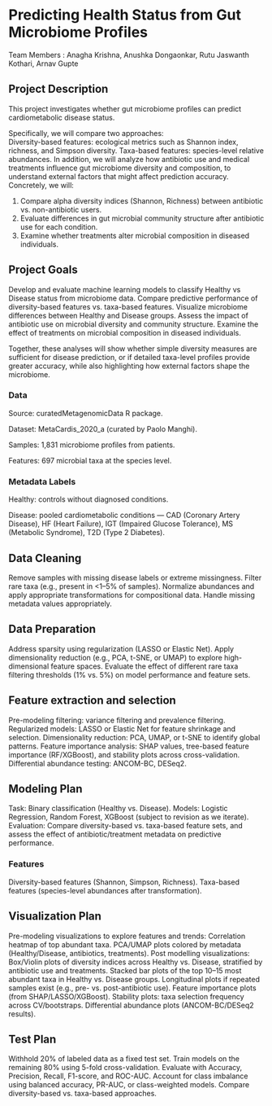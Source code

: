 # Predicting Health Status from Gut Microbiome Profiles

Team Members : Anagha Krishna, Anushka Dongaonkar, Rutu Jaswanth Kothari, Arnav Gupte

## Project Description

This project investigates whether gut microbiome profiles can predict cardiometabolic disease status.

Specifically, we will compare two approaches:  
Diversity-based features: ecological metrics such as Shannon index, richness, and Simpson diversity.
Taxa-based features: species-level relative abundances.
In addition, we will analyze how antibiotic use and medical treatments influence gut microbiome diversity and composition, to understand external factors that might affect prediction accuracy. Concretely, we will:
1. Compare alpha diversity indices (Shannon, Richness) between antibiotic vs. non-antibiotic users.
2. Evaluate differences in gut microbial community structure after antibiotic use for each condition.
3. Examine whether treatments alter microbial composition in diseased individuals.

## Project Goals

Develop and evaluate machine learning models to classify Healthy vs Disease status from microbiome data.
Compare predictive performance of diversity-based features vs. taxa-based features.
Visualize microbiome differences between Healthy and Disease groups.
Assess the impact of antibiotic use on microbial diversity and community structure.
Examine the effect of treatments on microbial composition in diseased individuals.

Together, these analyses will show whether simple diversity measures are sufficient for disease prediction, or if detailed taxa-level profiles provide greater accuracy, while also highlighting how external factors shape the microbiome.

### Data

Source: curatedMetagenomicData R package.

Dataset: MetaCardis_2020_a (curated by Paolo Manghi).

Samples: 1,831 microbiome profiles from patients.

Features: 697 microbial taxa at the species level.

### Metadata Labels

Healthy: controls without diagnosed conditions.

Disease: pooled cardiometabolic conditions — CAD (Coronary Artery Disease), HF (Heart Failure), IGT (Impaired Glucose Tolerance), MS (Metabolic Syndrome), T2D (Type 2 Diabetes).

## Data Cleaning
Remove samples with missing disease labels or extreme missingness.
Filter rare taxa (e.g., present in <1–5% of samples).
Normalize abundances and apply appropriate transformations for compositional data.
Handle missing metadata values appropriately.

## Data Preparation
Address sparsity using regularization (LASSO or Elastic Net).
Apply dimensionality reduction (e.g., PCA, t-SNE, or UMAP) to explore high-dimensional feature spaces.
Evaluate the effect of different rare taxa filtering thresholds (1% vs. 5%) on model performance and feature sets.
 

## Feature extraction and selection
Pre-modeling filtering: variance filtering and prevalence filtering.
Regularized models: LASSO or Elastic Net for feature shrinkage and selection.
Dimensionality reduction: PCA, UMAP, or t-SNE to identify global patterns.
Feature importance analysis: SHAP values, tree-based feature importance (RF/XGBoost), and stability plots across cross-validation.
Differential abundance testing: ANCOM-BC, DESeq2.



## Modeling Plan
Task: Binary classification (Healthy vs. Disease).
Models: Logistic Regression, Random Forest, XGBoost (subject to revision as we iterate).
Evaluation: Compare diversity-based vs. taxa-based feature sets, and assess the effect of antibiotic/treatment metadata on predictive performance.

### Features
Diversity-based features (Shannon, Simpson, Richness).
Taxa-based features (species-level abundances after transformation).

## Visualization Plan
Pre-modeling visualizations to explore features and trends:
Correlation heatmap of top abundant taxa.
PCA/UMAP plots colored by metadata (Healthy/Disease, antibiotics, treatments).
Post modelling visualizations:
Box/Violin plots of diversity indices across Healthy vs. Disease, stratified by antibiotic use and treatments.
Stacked bar plots of the top 10–15 most abundant taxa in Healthy vs. Disease groups.
Longitudinal plots if repeated samples exist (e.g., pre- vs. post-antibiotic use).
Feature importance plots (from SHAP/LASSO/XGBoost).
Stability plots: taxa selection frequency across CV/bootstraps.
Differential abundance plots (ANCOM-BC/DESeq2 results).


## Test Plan
Withhold 20% of labeled data as a fixed test set.
Train models on the remaining 80% using 5-fold cross-validation.
Evaluate with Accuracy, Precision, Recall, F1-score, and ROC-AUC.
Account for class imbalance using balanced accuracy, PR-AUC, or class-weighted models.
Compare diversity-based vs. taxa-based approaches.



